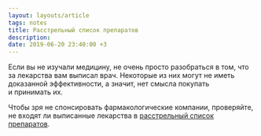 ```yaml
---
layout: layouts/article
tags: notes
title: Расстрельный список препаратов
description:
date: 2019-06-20 23:40:00 +3
---
```

Если вы не изучали медицину, не очень просто разобраться в том, что за лекарства вам выписал врач. Некоторые из них могут не иметь доказанной эффективности, а значит, нет смысла покупать и принимать их.

Чтобы зря не спонсировать фармакологические компании, проверяйте, не входят ли выписанные лекарства в [расстрельный список препаратов](https://encyclopatia.ru/wiki/Расстрельный_список_препаратов).
